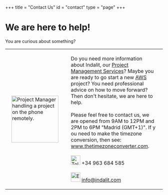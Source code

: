 +++
title = "Contact Us"
id = "contact"
type = "page"
+++



# We are here to help!


You are curious about something?


<table>
<tbody>
<tr>
<td style="padding: 20px; vertical-align: center;">	
<img style="float" src="/img/contact/contact-us-project-manager-cloud-services.png" width="150" alt="Project Manager handling a project on the phone remotely.">
</td>
<td style="padding: 20px; vertical-align: center;">
Do you need more information about Indalit, our <a href="/project-management-services/all-project-management-services/">Project Management Services</a>?  Maybe you are ready to go start a new <a href="https://aws.amazon.com" target="_blank">AWS</a> project? You need professional advice on how to move forward?  Then don't hesitate, we are here to help.
<br /><br />
Please feel free to contact us, we are opened from 9AM to 12PM and 2PM to 6PM "Madrid (GMT+1)".  If y
ou need to make the timezone conversion, then see: <a href="http://www.thetimezoneconverter.com" targ
et="blanc">www.thetimezoneconverter.com</a>.
<br /><br />
<img style="float" src="/img/contact/telephone.png" width="30" alt="Telephone"> +34 963 684 585
<br /><br />
<img style="float" src="/img/contact/email.png" width="30" alt="Email"> <a href="mailto:info@indalit.
com">info@indalit.com</a>
</td>
</tr>
</tbody>
</table>
